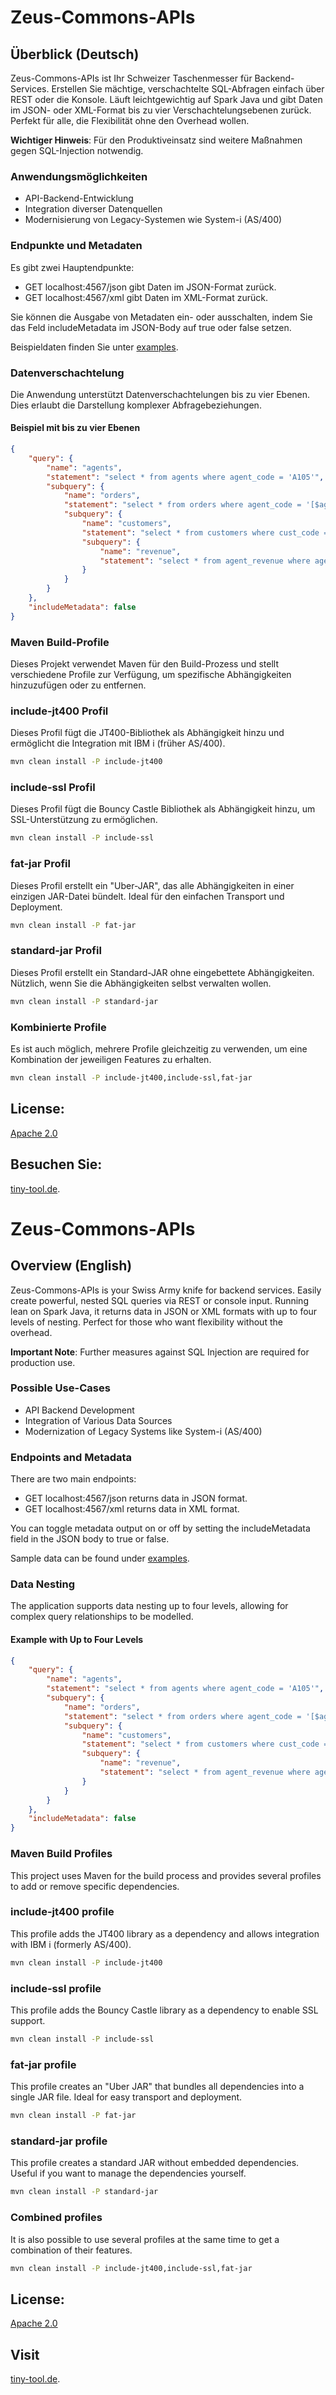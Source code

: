 # Zeus-Commons-APIs

## Überblick (Deutsch)
Zeus-Commons-APIs ist Ihr Schweizer Taschenmesser für Backend-Services. Erstellen Sie mächtige, verschachtelte SQL-Abfragen einfach über REST oder die Konsole. Läuft leichtgewichtig auf Spark Java und gibt Daten im JSON- oder XML-Format bis zu vier Verschachtelungsebenen zurück. Perfekt für alle, die Flexibilität ohne den Overhead wollen.

**Wichtiger Hinweis**: Für den Produktiveinsatz sind weitere Maßnahmen gegen SQL-Injection notwendig.

### Anwendungsmöglichkeiten
- API-Backend-Entwicklung
- Integration diverser Datenquellen
- Modernisierung von Legacy-Systemen wie System-i (AS/400)

### Endpunkte und Metadaten
Es gibt zwei Hauptendpunkte:

- GET localhost:4567/json gibt Daten im JSON-Format zurück.
- GET localhost:4567/xml gibt Daten im XML-Format zurück.

Sie können die Ausgabe von Metadaten ein- oder ausschalten, indem Sie das Feld includeMetadata im JSON-Body auf true oder false setzen.

Beispieldaten finden Sie unter [examples](https://github.com/gzeuner/Zeus-Commons-APIs/tree/main/examples).

### Datenverschachtelung
Die Anwendung unterstützt Datenverschachtelungen bis zu vier Ebenen. Dies erlaubt die Darstellung komplexer Abfragebeziehungen.


#### Beispiel mit bis zu vier Ebenen
```json
{
    "query": {
        "name": "agents",
        "statement": "select * from agents where agent_code = 'A105'",
        "subquery": {
            "name": "orders",
            "statement": "select * from orders where agent_code = '[$agent_code]'",
            "subquery": {
                "name": "customers",
                "statement": "select * from customers where cust_code = '[$cust_code]'",
                "subquery": {
                    "name": "revenue",
                    "statement": "select * from agent_revenue where agent_code = '[$agent_code]'"
                }
            }
        }
    },
    "includeMetadata": false
}
```
### Maven Build-Profile
Dieses Projekt verwendet Maven für den Build-Prozess und stellt verschiedene Profile zur Verfügung, um spezifische Abhängigkeiten hinzuzufügen oder zu entfernen.

### include-jt400 Profil
Dieses Profil fügt die JT400-Bibliothek als Abhängigkeit hinzu und ermöglicht die Integration mit IBM i (früher AS/400).
```bash
mvn clean install -P include-jt400
```
### include-ssl Profil
Dieses Profil fügt die Bouncy Castle Bibliothek als Abhängigkeit hinzu, um SSL-Unterstützung zu ermöglichen.
```bash
mvn clean install -P include-ssl
```
### fat-jar Profil
Dieses Profil erstellt ein "Uber-JAR", das alle Abhängigkeiten in einer einzigen JAR-Datei bündelt. Ideal für den einfachen Transport und Deployment.
```bash
mvn clean install -P fat-jar
```
### standard-jar Profil
Dieses Profil erstellt ein Standard-JAR ohne eingebettete Abhängigkeiten. Nützlich, wenn Sie die Abhängigkeiten selbst verwalten wollen.
```bash
mvn clean install -P standard-jar
```
### Kombinierte Profile
Es ist auch möglich, mehrere Profile gleichzeitig zu verwenden, um eine Kombination der jeweiligen Features zu erhalten.
```bash
mvn clean install -P include-jt400,include-ssl,fat-jar
```
## License:
[Apache 2.0](LICENSE)
## Besuchen Sie:
[tiny-tool.de](https://tiny-tool.de/).
# Zeus-Commons-APIs

## Overview (English)
Zeus-Commons-APIs is your Swiss Army knife for backend services. Easily create powerful, nested SQL queries via REST or console input. Running lean on Spark Java, it returns data in JSON or XML formats with up to four levels of nesting. Perfect for those who want flexibility without the overhead.

**Important Note**: Further measures against SQL Injection are required for production use.

### Possible Use-Cases
- API Backend Development
- Integration of Various Data Sources
- Modernization of Legacy Systems like System-i (AS/400)

### Endpoints and Metadata
There are two main endpoints:

- GET localhost:4567/json returns data in JSON format.
- GET localhost:4567/xml returns data in XML format.

You can toggle metadata output on or off by setting the includeMetadata field in the JSON body to true or false.

Sample data can be found under [examples](https://github.com/gzeuner/Zeus-Commons-APIs/tree/main/examples).

### Data Nesting
The application supports data nesting up to four levels, allowing for complex query relationships to be modelled.

#### Example with Up to Four Levels
```json
{
    "query": {
        "name": "agents",
        "statement": "select * from agents where agent_code = 'A105'",
        "subquery": {
            "name": "orders",
            "statement": "select * from orders where agent_code = '[$agent_code]'",
            "subquery": {
                "name": "customers",
                "statement": "select * from customers where cust_code = '[$cust_code]'",
                "subquery": {
                    "name": "revenue",
                    "statement": "select * from agent_revenue where agent_code = '[$agent_code]'"
                }
            }
        }
    },
    "includeMetadata": false
}
```
### Maven Build Profiles
This project uses Maven for the build process and provides several profiles to add or remove specific dependencies.

### include-jt400 profile
This profile adds the JT400 library as a dependency and allows integration with IBM i (formerly AS/400).
```bash
mvn clean install -P include-jt400
```
### include-ssl profile
This profile adds the Bouncy Castle library as a dependency to enable SSL support.
```bash
mvn clean install -P include-ssl
```
### fat-jar profile
This profile creates an "Uber JAR" that bundles all dependencies into a single JAR file. Ideal for easy transport and deployment.
```bash
mvn clean install -P fat-jar
```
### standard-jar profile
This profile creates a standard JAR without embedded dependencies. Useful if you want to manage the dependencies yourself.
```bash
mvn clean install -P standard-jar
```
### Combined profiles
It is also possible to use several profiles at the same time to get a combination of their features.
```bash
mvn clean install -P include-jt400,include-ssl,fat-jar
```
## License:
[Apache 2.0](LICENSE)
## Visit
[tiny-tool.de](https://tiny-tool.de/).